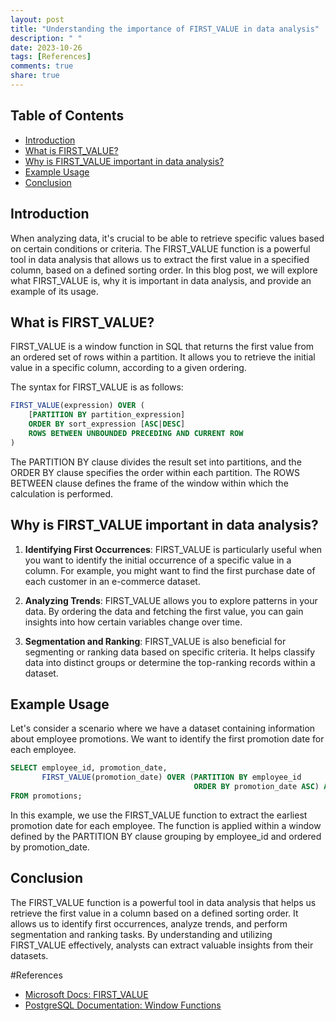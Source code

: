 ```yaml
---
layout: post
title: "Understanding the importance of FIRST_VALUE in data analysis"
description: " "
date: 2023-10-26
tags: [References]
comments: true
share: true
---
```


## Table of Contents
- [Introduction](#introduction)
- [What is FIRST_VALUE?](#what-is-first-value)
- [Why is FIRST_VALUE important in data analysis?](#why-is-first-value-important-in-data-analysis)
- [Example Usage](#example-usage)
- [Conclusion](#conclusion)

## Introduction
When analyzing data, it's crucial to be able to retrieve specific values based on certain conditions or criteria. The FIRST_VALUE function is a powerful tool in data analysis that allows us to extract the first value in a specified column, based on a defined sorting order. In this blog post, we will explore what FIRST_VALUE is, why it is important in data analysis, and provide an example of its usage.

## What is FIRST_VALUE?
FIRST_VALUE is a window function in SQL that returns the first value from an ordered set of rows within a partition. It allows you to retrieve the initial value in a specific column, according to a given ordering.

The syntax for FIRST_VALUE is as follows:

```sql
FIRST_VALUE(expression) OVER (
    [PARTITION BY partition_expression]
    ORDER BY sort_expression [ASC|DESC]
    ROWS BETWEEN UNBOUNDED PRECEDING AND CURRENT ROW
)
```

The PARTITION BY clause divides the result set into partitions, and the ORDER BY clause specifies the order within each partition. The ROWS BETWEEN clause defines the frame of the window within which the calculation is performed.

## Why is FIRST_VALUE important in data analysis?
1. **Identifying First Occurrences**: FIRST_VALUE is particularly useful when you want to identify the initial occurrence of a specific value in a column. For example, you might want to find the first purchase date of each customer in an e-commerce dataset.

2. **Analyzing Trends**: FIRST_VALUE allows you to explore patterns in your data. By ordering the data and fetching the first value, you can gain insights into how certain variables change over time.

3. **Segmentation and Ranking**: FIRST_VALUE is also beneficial for segmenting or ranking data based on specific criteria. It helps classify data into distinct groups or determine the top-ranking records within a dataset.

## Example Usage
Let's consider a scenario where we have a dataset containing information about employee promotions. We want to identify the first promotion date for each employee.

```sql
SELECT employee_id, promotion_date, 
       FIRST_VALUE(promotion_date) OVER (PARTITION BY employee_id 
                                         ORDER BY promotion_date ASC) AS first_promotion_date
FROM promotions;
```

In this example, we use the FIRST_VALUE function to extract the earliest promotion date for each employee. The function is applied within a window defined by the PARTITION BY clause grouping by employee_id and ordered by promotion_date.

## Conclusion
The FIRST_VALUE function is a powerful tool in data analysis that helps us retrieve the first value in a column based on a defined sorting order. It allows us to identify first occurrences, analyze trends, and perform segmentation and ranking tasks. By understanding and utilizing FIRST_VALUE effectively, analysts can extract valuable insights from their datasets.

#References
- [Microsoft Docs: FIRST_VALUE](https://docs.microsoft.com/en-us/sql/t-sql/functions/first-value-transact-sql?view=sql-server-ver15)
- [PostgreSQL Documentation: Window Functions](https://www.postgresql.org/docs/current/tutorial-window.html)